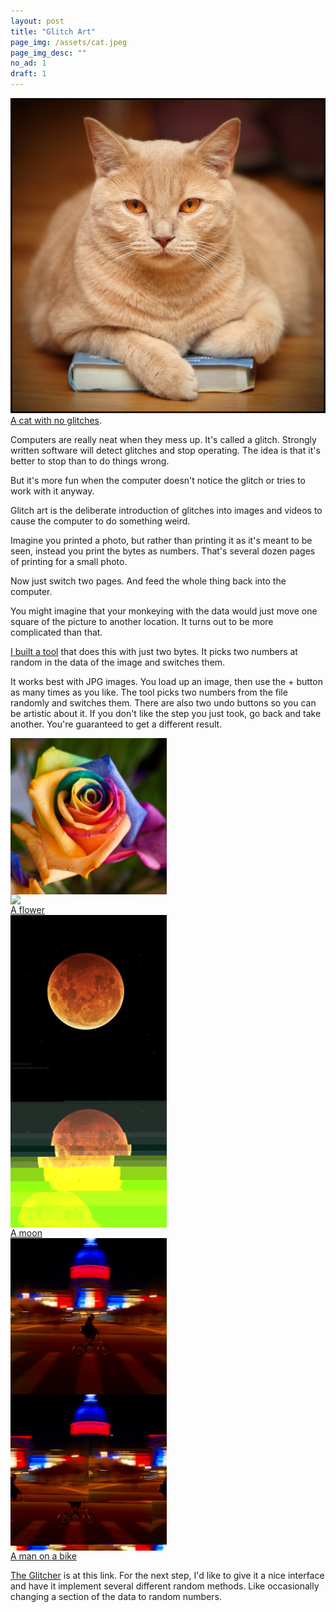 ```yaml
---
layout: post
title: "Glitch Art"
page_img: /assets/cat.jpeg
page_img_desc: ""
no_ad: 1
draft: 1
---
```


<style>
.gallery {
	clear: both;
}

.gallery img {
	float: left;
	width: 250px;
	max-height: 300px;
	padding-right: 1em;
}

.gallery a {
	display: block;
	clear: both;
}
</style>

<div class="illustration">
    <img src="/assets/4497531493_5a35527ab4_b.jpg" />
    <a href="https://www.flickr.com/photos/manueluna/4497531493">A cat with no glitches</a>.
</div>

Computers are really neat when they mess up. It's called a glitch. Strongly written software will detect glitches and stop operating. The idea is that it's better to stop than to do things wrong.

But it's more fun when the computer doesn't notice the glitch or tries to work with it anyway.

Glitch art is the deliberate introduction of glitches into images and videos to cause the computer to do something weird.

Imagine you printed a photo, but rather than printing it as it's meant to be seen, instead you print the bytes as numbers. That's several dozen pages of printing for a small photo.

Now just switch two pages. And feed the whole thing back into the computer.

You might imagine that your monkeying with the data would just move one square of the picture to another location. It turns out to be more complicated than that.

<a href="/glitches/">I built a tool</a> that does this with just two bytes. It picks two numbers at random in the data of the image and switches them.

It works best with JPG images. You load up an image, then use the + button as many times as you like. The tool picks two numbers from the file randomly and switches them. There are also two undo buttons so you can be artistic about it. If you don't like the step you just took, go back and take another. You're guaranteed to get a different result.


<div class="gallery">
    <img src="/assets/7176125763_7eac68f450_b.jpg" />
    <img src="/assets/flower.jpeg" />
    <a href="https://www.flickr.com/photos/samjudson/7176125763">A flower</a>
</div>

<div class="gallery">
    <img src="/assets/15298729678_2c07dd01ec_b.jpg" />
    <img src="/assets/moon.jpeg" />
    <a href="https://www.flickr.com/photos/astrostew/15298729678">A moon</a>
</div>

<div class="gallery">
    <img src="/assets/23208918486_0bc6604ca1_b.jpg" />
    <img src="/assets/bike.jpeg" />
    <a href="https://www.flickr.com/photos/downstream/23208918486">A man on a bike</a>
</div>

<a href="/glitches/">The Glitcher</a> is at this link. For the next step, I'd like to give it a nice interface and have it implement several different random methods. Like occasionally changing a section of the data to random numbers.
